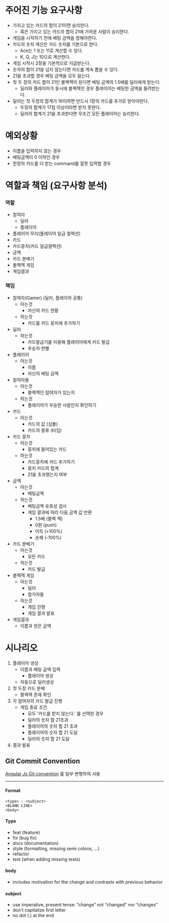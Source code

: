 # 주어진 기능 요구사항

- 가지고 있는 카드의 합이 21이면 승리한다.
  - 혹은 가지고 있는 카드의 합이 21에 가까운 사람이 승리한다.
- 게임을 시작하기 전에 베팅 금액을 정해야한다.
- 카드의 숫자 계산은 카드 숫자를 기본으로 한다.
  - Ace는 1 또는 11로 계산할 수 있다.
  - K, Q, J는 10으로 계산한다.
- 게임 시작시 2장을 기본적으로 지급받는다.
- 숫자의 합이 21을 넘지 않는다면 카드를 계속 뽑을 수 있다.
- 21을 초과할 경우 베팅 금액을 모두 잃는다.
- 첫 두 장의 카드 합이 21인 블랙잭이 된다면 베팅 금액의 1.5배를 딜러에게 받는다.
  - 딜러와 플레이어가 동시에 블랙잭인 경우 플레이어는 베팅한 금액을 돌려받는다.
- 딜러는 첫 두장의 합계가 16이하면 반드시 1장의 카드를 추가로 받아야한다.
  - 두장의 합계가 17점 이상이라면 받지 못한다.
  - 딜러의 합계가 21을 초과한다면 무조건 모든 플레이어는 승리한다.



# 예외상황

- 이름을 입력하지 않는 경우
- 배팅금액이 0 이하인 경우
- 한장의 카드를 더 받는 command를 잘못 입력할 경우



# 역할과 책임 (요구사항 분석)

### 역할

- 참여자
  - 딜러
  - 플레이어
- 플레이어 무리(플레이어 일급 컬렉션)
- 카드
- 카드뭉치(카드 일급컬렉션)
- 금액
- 카드 분배기
- 블랙잭 게임
- 게임결과

### 책임

- 참여자(Gamer) (딜러, 플레이어 공통)
  - 아는것
    - 자신의 카드 현황
  - 하는것
    - 카드를 카드 뭉치에 추가하기
- 딜러
  - 하는것
    - 카드발급기를 이용해 플레이어에게 카드 발급
    - 우승자 판별
- 플레이어
  - 아는것
    - 이름
    - 자신의 베팅 금액
- 참여자들
  - 아는것
    - 블랙잭인 참여자가 있는지
  - 하는것
    - 플레이어가 우승한 사람인지 확인하기
- 카드
  - 아는것
    - 카드의 값 (심볼)
    - 카드의 종류 (타입)
- 카드 뭉치
  - 아는것
    - 뭉치에 들어있는 카드
  - 하는것
    - 카드뭉치에 카드 추가하기
    - 뭉치 카드의 합계
    - 21을 초과했는지 여부
- 금액
  - 아는것
    - 베팅금액
  - 하는것
    - 베팅금액 유효성 검사
    - 게임 결과에 따라 다음 금액 값 반환
      - 1.5배 (블랙 잭)
      - 0원 (push)
      - 이득 (+100%)
      - 손해 (-100%)
- 카드 분배기
  - 아는것
    - 모든 카드
  - 하는것
    - 카드 발급
- 블랙잭 게임
  - 아는것
    - 딜러
    - 참가자들
  - 하는것
    - 게임 진행
    - 게임 결과 발표
- 게임결과
  - 이름과 얻은 금액



# 시나리오

1. 플레이어 생성
   - 이름과 베팅 금액 입력 
     - 플레이어 생성
   - 자동으로 딜러생성
2. 첫 두장 카드 분배
   - 블랙잭 존재 확인
3. 각 참여자의 카드 발급 진행
   - 게임 종료 조건
     - 모두 '카드를 받지 않는다.' 를 선택한 경우
     - 딜러의 숫자 합 21초과
     - 플레이어의 숫자 합 21 초과
     - 플레이어의 숫자 합 21 도달
     - 딜러의 숫자 합 21 도달
4. 결과 발표



## Git Commit Convention

[Angular Js Git convention](https://gist.github.com/stephenparish/9941e89d80e2bc58a153) 를 일부 변형하여 사용

------

#### Format

```
<type> : <subject>
<BLANK LINE>
<body>
```



#### Type

- feat (feature)
- fix (bug fix)
- docs (documentation)
- style (formatting, missing semi colons, …)
- refactor
- test (when adding missing tests)



#### body

- includes motivation for the change and contrasts with previous behavior



#### subject

- use imperative, present tense: “change” not “changed” nor “changes”
- don't capitalize first letter
- no dot (.) at the end